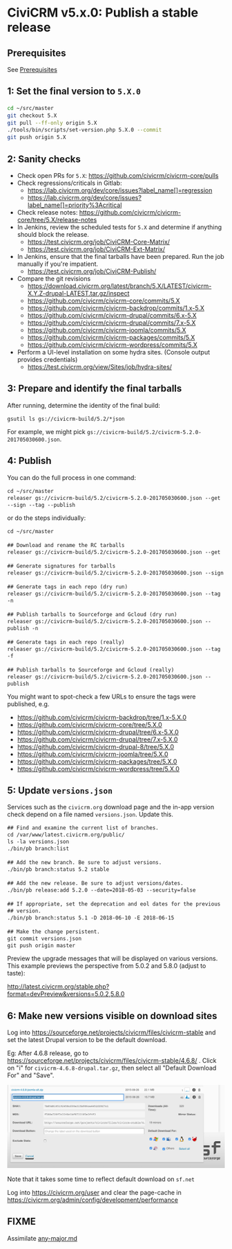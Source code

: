 # CiviCRM v5.x.0: Publish a stable release

## Prerequisites

See [Prerequisites](any-prereq.md)

## 1: Set the final version to `5.X.0`

```bash
cd ~/src/master
git checkout 5.X
git pull --ff-only origin 5.X
./tools/bin/scripts/set-version.php 5.X.0 --commit
git push origin 5.X
```

## 2: Sanity checks

* Check open PRs for `5.X`: https://github.com/civicrm/civicrm-core/pulls
* Check regressions/criticals in Gitlab:
    * https://lab.civicrm.org/dev/core/issues?label_name[]=regression
    * https://lab.civicrm.org/dev/core/issues?label_name[]=priority%3Acritical
* Check release notes: https://github.com/civicrm/civicrm-core/tree/5.X/release-notes
* In Jenkins, review the scheduled tests for `5.X` and determine if anything should block the release.
    * https://test.civicrm.org/job/CiviCRM-Core-Matrix/
    * https://test.civicrm.org/job/CiviCRM-Ext-Matrix/
* In Jenkins, ensure that the final tarballs have been prepared. Run the job manually if you're impatient.
    * https://test.civicrm.org/job/CiviCRM-Publish/
* Compare the git revisions
    * https://download.civicrm.org/latest/branch/5.X/LATEST/civicrm-X.Y.Z-drupal-LATEST.tar.gz/inspect
    * https://github.com/civicrm/civicrm-core/commits/5.X
    * https://github.com/civicrm/civicrm-backdrop/commits/1.x-5.X
    * https://github.com/civicrm/civicrm-drupal/commits/6.x-5.X
    * https://github.com/civicrm/civicrm-drupal/commits/7.x-5.X
    * https://github.com/civicrm/civicrm-joomla/commits/5.X
    * https://github.com/civicrm/civicrm-packages/commits/5.X
    * https://github.com/civicrm/civicrm-wordpress/commits/5.X
* Perform a UI-level installation on some hydra sites. (Console output provides credentials)
    * https://test.civicrm.org/view/Sites/job/hydra-sites/

## 3: Prepare and identify the final tarballs

After running, determine the identity of the final build:

```
gsutil ls gs://civicrm-build/5.2/*json
```

For example, we might pick `gs://civicrm-build/5.2/civicrm-5.2.0-201705030600.json`.

## 4: Publish

You can do the full process in one command:

```
cd ~/src/master
releaser gs://civicrm-build/5.2/civicrm-5.2.0-201705030600.json --get --sign --tag --publish
```

or do the steps individually:

```
cd ~/src/master

## Download and rename the RC tarballs
releaser gs://civicrm-build/5.2/civicrm-5.2.0-201705030600.json --get

## Generate signatures for tarballs
releaser gs://civicrm-build/5.2/civicrm-5.2.0-201705030600.json --sign

## Generate tags in each repo (dry run)
releaser gs://civicrm-build/5.2/civicrm-5.2.0-201705030600.json --tag -n

## Publish tarballs to Sourceforge and Gcloud (dry run)
releaser gs://civicrm-build/5.2/civicrm-5.2.0-201705030600.json --publish -n

## Generate tags in each repo (really)
releaser gs://civicrm-build/5.2/civicrm-5.2.0-201705030600.json --tag -f

## Publish tarballs to Sourceforge and Gcloud (really)
releaser gs://civicrm-build/5.2/civicrm-5.2.0-201705030600.json --publish
```

You might want to spot-check a few URLs to ensure the tags were published, e.g.

* https://github.com/civicrm/civicrm-backdrop/tree/1.x-5.X.0
* https://github.com/civicrm/civicrm-core/tree/5.X.0
* https://github.com/civicrm/civicrm-drupal/tree/6.x-5.X.0
* https://github.com/civicrm/civicrm-drupal/tree/7.x-5.X.0
* https://github.com/civicrm/civicrm-drupal-8/tree/5.X.0
* https://github.com/civicrm/civicrm-joomla/tree/5.X.0
* https://github.com/civicrm/civicrm-packages/tree/5.X.0
* https://github.com/civicrm/civicrm-wordpress/tree/5.X.0

## 5: Update `versions.json`

Services such as the `civicrm.org` download page and the in-app version
check depend on a file named `versions.json`. Update this.

```
## Find and examine the current list of branches.
cd /var/www/latest.civicrm.org/public/
ls -la versions.json
./bin/pb branch:list

## Add the new branch. Be sure to adjust versions.
./bin/pb branch:status 5.2 stable

## Add the new release. Be sure to adjust versions/dates.
./bin/pb release:add 5.2.0 --date=2018-05-03 --security=false

## If appropriate, set the deprecation and eol dates for the previous
## version.
./bin/pb branch:status 5.1 -D 2018-06-10 -E 2018-06-15

## Make the change persistent.
git commit versions.json
git push origin master
```

Preview the upgrade messages that will be displayed on various versions.
This example previews the perspective from 5.0.2 and 5.8.0 (adjust to taste):

http://latest.civicrm.org/stable.php?format=devPreview&versions=5.0.2,5.8.0

## 6: Make new versions visible on download sites

Log into https://sourceforge.net/projects/civicrm/files/civicrm-stable and set the latest Drupal version to be the default download.

Eg: After 4.6.8 release, go to https://sourceforge.net/projects/civicrm/files/civicrm-stable/4.6.8/  . Click on "i" for `civicrm-4.6.8-drupal.tar.gz`, then select all "Default Download For" and "Save".

![Marking a default release in SourceForge](/doc/images/SourceforgeDefaultDownload.png)

Note that it takes some time to reflect default download on `sf.net`

Log into https://civicrm.org/user and clear the page-cache in https://civicrm.org/admin/config/development/performance

## FIXME

Assimilate [any-major.md](any-major.md)
